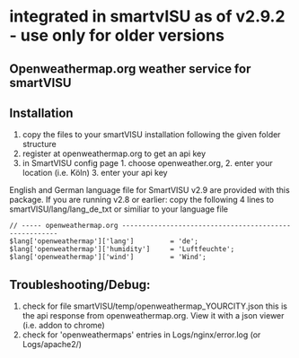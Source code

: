 # integrated in smartvISU as of v2.9.2 - use only for older versions

## Openweathermap.org weather service for smartVISU

## Installation
1. copy the files to your smartVISU installation following the given folder structure
2. register at openweathermap.org to get an api key
3. in SmartVISU config page 1. choose openweather.org, 2. enter your location (i.e. Köln) 3. enter your api key  

English and German language file for SmartVISU v2.9 are provided with this package.
If you are running v2.8 or earlier: copy the following 4 lines to smartVISU/lang/lang_de_txt or similiar to your language file
    
    // ----- openweathermap.org ------------------------------------------------------    
    $lang['openweathermap']['lang']			= 'de';    
    $lang['openweathermap']['humidity']		= 'Luftfeuchte';    
    $lang['openweathermap']['wind']			= 'Wind';

## Troubleshooting/Debug:
1. check for file smartVISU/temp/openweathermap_YOURCITY.json
   this is the api response from openweathermap.org. View it with a json viewer (i.e. addon to chrome)
2. check for 'openweathermaps' entries in Logs/nginx/error.log (or Logs/apache2/)
